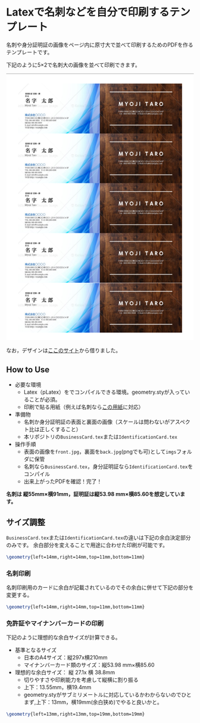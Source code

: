 # Latexで名刺などを自分で印刷するテンプレート

名刺や身分証明証の画像をページ内に原寸大で並べて印刷するためのPDFを作るテンプレートです。

下記のように5×2で名刺大の画像を並べて印刷できます。

![](imgs/sample.png)

なお，デザインは[ここのサイト](https://design.raksul.com/products/business_card?sample_design=11059)から借りました。

## How to Use

- 必要な環境
  - Latex（pLatex）をでコンパイルできる環境。geometry.styが入っていることが必須。
  - 印刷で貼る用紙（例えば名刺なら[この用紙](https://www.amazon.co.jp/%E3%82%A8%E3%83%AC%E3%82%B3%E3%83%A0-%E3%83%9E%E3%83%AB%E3%83%81%E3%82%AB%E3%83%BC%E3%83%89-10%E9%9D%A2%C3%9725%E3%82%B7%E3%83%BC%E3%83%88-%E3%83%9E%E3%82%A4%E3%82%AF%E3%83%AD%E3%83%9F%E3%82%B7%E3%83%B3-MT-HMN2WNZ/dp/B0001I23VU/ref=sr_1_17?__mk_ja_JP=%E3%82%AB%E3%82%BF%E3%82%AB%E3%83%8A&dchild=1&keywords=%E5%90%8D%E5%88%BA%E5%8D%B0%E5%88%B7%E7%94%A8%E7%B4%99&qid=1609172719&sr=8-17)に対応）
- 準備物
  - 名刺か身分証明証の表面と裏面の画像（スケールは問わないがアスペクト比は正しくすること）
  - 本リポジトリの`BusinessCard.tex`または`IdentificationCard.tex`
- 操作手順
  - 表面の画像を`front.jpg`，裏面を`back.jpg`(pngでも可)として`imgs`フォルダに保管
  - 名刺なら`BusinessCard.tex`，身分証明証なら`IdentificationCard.tex`をコンパイル
  - 出来上がったPDFを確認！完了！

**名刺は 縦55mm×横91mm，証明証は縦53.98 mm×横85.60を想定しています。**

## サイズ調整

`BusinessCard.tex`または`IdentificationCard.tex`の違いは下記の余白決定部分のみです。
余白部分を変えることで用途に合わせた印刷が可能です。

```tex
\geometry{left=14mm,right=14mm,top=11mm,bottom=11mm}
```


### 名刺印刷

名刺印刷用のカードに余白が記載されているのでその余白に併せて下記の部分を変更する。



```tex
\geometry{left=14mm,right=14mm,top=11mm,bottom=11mm}
```


### 免許証やマイナンバーカードの印刷

下記のように理想的な余白サイズが計算できる。

- 基準となるサイズ
  - 日本のA4サイズ：縦297x横210mm
  - マイナンバーカード類のサイズ：縦53.98 mm×横85.60
- 理想的な余白サイズ： 縦 27.1x 横 38.8mm
  - 切りやすさや印刷能力を考慮して縦横に割り振る
  - 上下：13.55mm，横19.4mm
  - geometry.styがサブミリメートルに対応しているかわからないのでひとまず,上下：13mm，横19mm(余白狭め)でやると良いかと。


```tex
\geometry{left=13mm,right=13mm,top=19mm,bottom=19mm}
```
